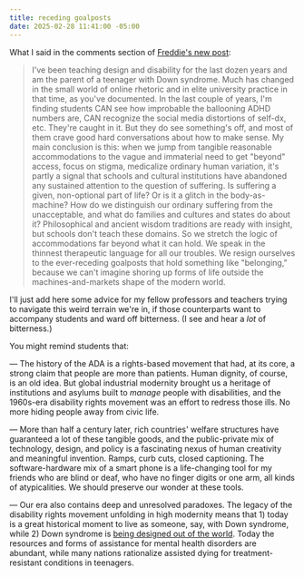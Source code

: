 ```yaml
---
title: receding goalposts
date: 2025-02-28 11:41:00 -05:00
---
```


What I said in the comments section of [Freddie's new post](https://freddiedeboer.substack.com/p/what-do-people-with-disabilities):

>I've been teaching design and disability for the last dozen years and am the parent of a teenager with Down syndrome. Much has changed in the small world of online rhetoric and in elite university practice in that time, as you've documented. In the last couple of years, I'm finding students CAN see how improbable the ballooning ADHD numbers are, CAN recognize the social media distortions of self-dx, etc. They're caught in it. But they do see something's off, and most of them crave good hard conversations about how to make sense. My main conclusion is this: when we jump from tangible reasonable accommodations to the vague and immaterial need to get "beyond" access, focus on stigma, medicalize ordinary human variation, it's partly a signal that schools and cultural institutions have abandoned any sustained attention to the question of suffering. Is suffering a given, non-optional part of life? Or is it a glitch in the body-as-machine? How do we distinguish our ordinary suffering from the unacceptable, and what do families and cultures and states do about it? Philosophical and ancient wisdom traditions are ready with insight, but schools don't teach these domains. So we stretch the logic of accommodations far beyond what it can hold. We speak in the thinnest therapeutic language for all our troubles. We resign ourselves to the ever-receding goalposts that hold something like "belonging," because we can't imagine shoring up forms of life outside the machines-and-markets shape of the modern world.

I'll just add here some advice for my fellow professors and teachers trying to navigate this weird terrain we're in, if those counterparts want to accompany students and ward off bitterness. (I see and hear a *lot* of bitterness.) 

You might remind students that: 

— The history of the ADA is a rights-based movement that had, at its core, a strong claim that people are more than patients. Human dignity, of course, is an old idea. But global industrial modernity brought us a heritage of institutions and asylums built to *manage* people with disabilities, and the 1960s-era disability rights movement was an effort to redress those ills. No more hiding people away from civic life. 

— More than half a century later, rich countries' welfare structures have guaranteed a lot of these tangible goods, and the public-private mix of technology, design, and policy is a fascinating nexus of human creativity and meaningful invention. Ramps, curb cuts, closed captioning. The software-hardware mix of a smart phone is a life-changing tool for my friends who are blind or deaf, who have no finger digits or one arm, all kinds of atypicalities. We should preserve our wonder at these tools.

— Our era also contains deep and unresolved paradoxes. The legacy of the disability rights movement unfolding in high modernity means that 1) today is a great historical moment to live as someone, say, with Down syndrome, while 2) Down syndrome is [being designed out of the world](https://www.theatlantic.com/magazine/archive/2020/12/the-last-children-of-down-syndrome/616928/). Today the resources and forms of assistance for mental health disorders are abundant, while many nations rationalize assisted dying for treatment-resistant conditions in teenagers.



